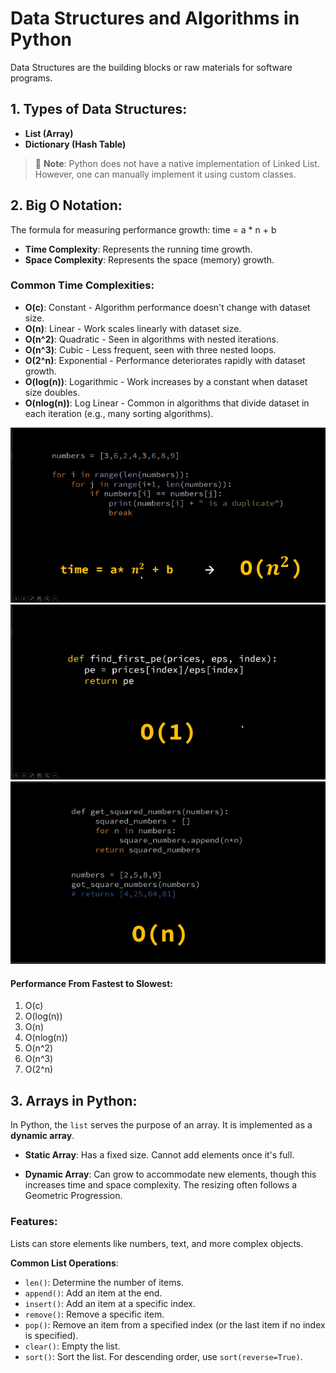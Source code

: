 # Data Structures and Algorithms in Python

Data Structures are the building blocks or raw materials for software programs.

## 1. Types of Data Structures:

- **List (Array)**
- **Dictionary (Hash Table)**

> 📌 **Note**: Python does not have a native implementation of Linked List. However, one can manually implement it using custom classes.

## 2. Big O Notation:

The formula for measuring performance growth:
 time = a * n + b

- **Time Complexity**: Represents the running time growth.
- **Space Complexity**: Represents the space (memory) growth.

### Common Time Complexities:

- **O(c)**: Constant - Algorithm performance doesn't change with dataset size.
- **O(n)**: Linear - Work scales linearly with dataset size.
- **O(n^2)**: Quadratic - Seen in algorithms with nested iterations.
- **O(n^3)**: Cubic - Less frequent, seen with three nested loops.
- **O(2^n)**: Exponential - Performance deteriorates rapidly with dataset growth.
- **O(log(n))**: Logarithmic - Work increases by a constant when dataset size doubles.
- **O(nlog(n))**: Log Linear - Common in algorithms that divide dataset in each iteration (e.g., many sorting algorithms).

![image1.png](./images/image1.png)
![image2.png](./images/image2.png)
![image3.png](./images/image3.png)

#### Performance From Fastest to Slowest:

1. O(c)
2. O(log(n))
3. O(n)
4. O(nlog(n))
5. O(n^2)
6. O(n^3)
7. O(2^n)

## 3. Arrays in Python:

In Python, the `list` serves the purpose of an array. It is implemented as a **dynamic array**.

- **Static Array**: Has a fixed size. Cannot add elements once it's full.
  
- **Dynamic Array**: Can grow to accommodate new elements, though this increases time and space complexity. The resizing often follows a Geometric Progression.

### Features:

Lists can store elements like numbers, text, and more complex objects.

**Common List Operations**:

- `len()`: Determine the number of items.
- `append()`: Add an item at the end.
- `insert()`: Add an item at a specific index.
- `remove()`: Remove a specific item.
- `pop()`: Remove an item from a specified index (or the last item if no index is specified).
- `clear()`: Empty the list.
- `sort()`: Sort the list. For descending order, use `sort(reverse=True)`.


